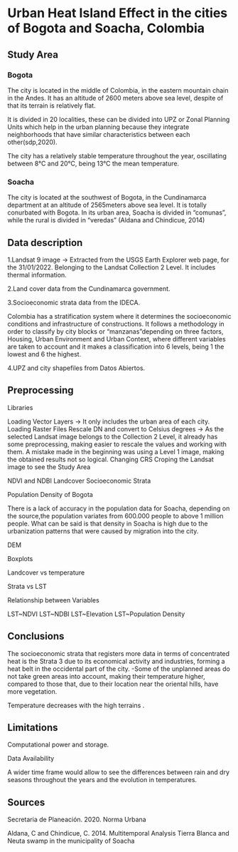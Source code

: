 # Urban Heat Island Effect in the cities of Bogota and Soacha, Colombia

## Study Area

### Bogota

The city is located in the middle of Colombia, in the eastern mountain chain in the Andes. It has an altitude of 2600 meters above sea level, despite of that its terrain is relatively flat.

It is divided in 20 localities, these can be divided into UPZ or Zonal Planning Units which help in the urban planning because they integrate neighborhoods that have similar characteristics between each other(sdp,2020).

The city has a relatively stable temperature throughout the year, oscillating between 8°C and 20°C, being 13°C the mean temperature.

### Soacha

The city is located at the southwest of Bogota, in the Cundinamarca department at an altitude of 2565meters above sea level. It is totally conurbated with Bogota. In its urban area, Soacha is divided in “comunas”, while the rural is divided in “veredas” (Aldana and Chindicue, 2014)

## Data description

1.Landsat 9 image -> Extracted from the USGS Earth Explorer web page, for the 31/01/2022. Belonging to the Landsat Collection 2 Level. It includes thermal information.

2.Land cover data from the Cundinamarca government.

3.Socioeconomic strata data from the IDECA.

Colombia has a stratification system where it determines the socioeconomic conditions and infrastructure of constructions. It follows a methodology in order to classify by city blocks or “manzanas”depending on three factors, Housing, Urban Environment and Urban Context, where different variables are taken to account and it makes a classification into 6 levels, being 1 the lowest and 6 the highest.

4.UPZ and city shapefiles from Datos Abiertos.

## Preprocessing

Libraries

Loading Vector Layers -> It only includes the urban area of each city.
Loading Raster Files
Rescale DN and convert to Celsius degrees -> As the selected Landsat image belongs to the Collection 2 Level, it already has some preprocessing, making easier to rescale the values and working with them. A mistake made in the beginning was using a Level 1 image, making the obtained results not so logical.
Changing CRS
Croping the Landsat image to see the Study Area

NDVI and NDBI
Landcover
Socioeconomic Strata

Population Density of Bogota

There is a lack of accuracy in the population data for Soacha, depending on the source,the population variates from 600.000 people to above 1 million people. What can be said is that density in Soacha is high due to the urbanization patterns that were caused by migration into the city.

DEM

Boxplots

Landcover vs temperature

Strata vs LST



Relationship between Variables


LST~NDVI
LST~NDBI
LST~Elevation
LST~Population Density

## Conclusions

The socioeconomic strata that registers more data in terms of concentrated heat is the Strata 3 due to its economical activity and industries, forming a heat belt in the occidental part of the city.
-Some of the unplanned areas do not take green areas into account, making their temperature higher, compared to those that, due to their location near the oriental hills, have more vegetation.

Temperature decreases with the high terrains .

## Limitations

Computational power and storage.

Data Availability

A wider time frame would allow to see the differences between rain and dry seasons throughout the years and the evolution in temperatures.

## Sources

Secretaria de Planeación. 2020. Norma Urbana

Aldana, C and Chindicue, C. 2014. Multitemporal Analysis Tierra Blanca and Neuta swamp in the municipality of Soacha
